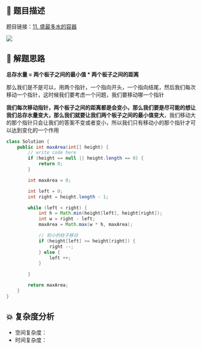 ## 📃 题目描述

题目链接：[11. 盛最多水的容器](https://leetcode.cn/problems/container-with-most-water/)

![](https://cs-wiki.oss-cn-shanghai.aliyuncs.com/img/image-20220921122636508.png)

## 🔔 解题思路

**总存水量 = 两个板子之间的最小值 * 两个板子之间的距离**

那么我们是不是可以，用两个指针，一个指向开头，一个指向结尾，然后我们每次移动一个指针，这时候我们要考虑一个问题，我们要移动哪一个指针

**我们每次移动指针，两个板子之间的距离都是会变小，那么我们要是尽可能的想让我们总存水量变大，那么我们就要让我们两个板子之间的最小值变大**，我们移动大的那个指针只会让我们的答案不变或者变小，所以我们只有移动小的那个指针才可以达到变化的一个作用


```java
class Solution {
    public int maxArea(int[] height) {
        // write code here
        if (height == null || height.length == 0) {
            return 0;
        }

        int maxArea = 0;

        int left = 0;
        int right = height.length - 1;

        while (left < right) {
            int h = Math.min(height[left], height[right]);
            int w = right - left;
            maxArea = Math.max(w * h, maxArea);

            // 较小的柱子移动
            if (height[left] >= height[right]) {
                right --;
            } else {
                left ++;
            }

        }

        return maxArea;
    }
}
```

## 💥 复杂度分析

- 空间复杂度：
- 时间复杂度：